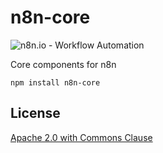 # n8n-core

![n8n.io - Workflow Automation](https://n8n.io/n8n-logo.png)

Core components for n8n

```
npm install n8n-core
```

## License

[Apache 2.0 with Commons Clause](LICENSE.md)

